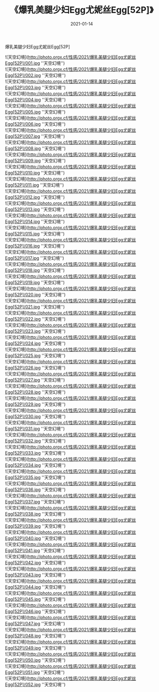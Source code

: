 ﻿---
layout: post
title:  《爆乳美腿少妇Egg尤妮丝Egg[52P]》
date:   2021-01-14
img: http://photo.orgx.cf/性感/2021/爆乳美腿少妇Egg尤妮丝Egg[52P]/000.jpg
tags: [美女, 性感, 泳衣]
---

爆乳美腿少妇Egg尤妮丝Egg[52P]



![天空幻境](http://photo.orgx.cf/性感/2021/爆乳美腿少妇Egg尤妮丝Egg[52P]/001.jpg ''天空幻境'') <br>
![天空幻境](http://photo.orgx.cf/性感/2021/爆乳美腿少妇Egg尤妮丝Egg[52P]/002.jpg ''天空幻境'') <br>
![天空幻境](http://photo.orgx.cf/性感/2021/爆乳美腿少妇Egg尤妮丝Egg[52P]/003.jpg ''天空幻境'') <br>
![天空幻境](http://photo.orgx.cf/性感/2021/爆乳美腿少妇Egg尤妮丝Egg[52P]/004.jpg ''天空幻境'') <br>
![天空幻境](http://photo.orgx.cf/性感/2021/爆乳美腿少妇Egg尤妮丝Egg[52P]/005.jpg ''天空幻境'') <br>
![天空幻境](http://photo.orgx.cf/性感/2021/爆乳美腿少妇Egg尤妮丝Egg[52P]/006.jpg ''天空幻境'') <br>
![天空幻境](http://photo.orgx.cf/性感/2021/爆乳美腿少妇Egg尤妮丝Egg[52P]/007.jpg ''天空幻境'') <br>
![天空幻境](http://photo.orgx.cf/性感/2021/爆乳美腿少妇Egg尤妮丝Egg[52P]/008.jpg ''天空幻境'') <br>
![天空幻境](http://photo.orgx.cf/性感/2021/爆乳美腿少妇Egg尤妮丝Egg[52P]/009.jpg ''天空幻境'') <br>
![天空幻境](http://photo.orgx.cf/性感/2021/爆乳美腿少妇Egg尤妮丝Egg[52P]/010.jpg ''天空幻境'') <br>
![天空幻境](http://photo.orgx.cf/性感/2021/爆乳美腿少妇Egg尤妮丝Egg[52P]/011.jpg ''天空幻境'') <br>
![天空幻境](http://photo.orgx.cf/性感/2021/爆乳美腿少妇Egg尤妮丝Egg[52P]/012.jpg ''天空幻境'') <br>
![天空幻境](http://photo.orgx.cf/性感/2021/爆乳美腿少妇Egg尤妮丝Egg[52P]/013.jpg ''天空幻境'') <br>
![天空幻境](http://photo.orgx.cf/性感/2021/爆乳美腿少妇Egg尤妮丝Egg[52P]/014.jpg ''天空幻境'') <br>
![天空幻境](http://photo.orgx.cf/性感/2021/爆乳美腿少妇Egg尤妮丝Egg[52P]/015.jpg ''天空幻境'') <br>
![天空幻境](http://photo.orgx.cf/性感/2021/爆乳美腿少妇Egg尤妮丝Egg[52P]/016.jpg ''天空幻境'') <br>
![天空幻境](http://photo.orgx.cf/性感/2021/爆乳美腿少妇Egg尤妮丝Egg[52P]/017.jpg ''天空幻境'') <br>
![天空幻境](http://photo.orgx.cf/性感/2021/爆乳美腿少妇Egg尤妮丝Egg[52P]/018.jpg ''天空幻境'') <br>
![天空幻境](http://photo.orgx.cf/性感/2021/爆乳美腿少妇Egg尤妮丝Egg[52P]/019.jpg ''天空幻境'') <br>
![天空幻境](http://photo.orgx.cf/性感/2021/爆乳美腿少妇Egg尤妮丝Egg[52P]/020.jpg ''天空幻境'') <br>
![天空幻境](http://photo.orgx.cf/性感/2021/爆乳美腿少妇Egg尤妮丝Egg[52P]/021.jpg ''天空幻境'') <br>
![天空幻境](http://photo.orgx.cf/性感/2021/爆乳美腿少妇Egg尤妮丝Egg[52P]/022.jpg ''天空幻境'') <br>
![天空幻境](http://photo.orgx.cf/性感/2021/爆乳美腿少妇Egg尤妮丝Egg[52P]/023.jpg ''天空幻境'') <br>
![天空幻境](http://photo.orgx.cf/性感/2021/爆乳美腿少妇Egg尤妮丝Egg[52P]/024.jpg ''天空幻境'') <br>
![天空幻境](http://photo.orgx.cf/性感/2021/爆乳美腿少妇Egg尤妮丝Egg[52P]/025.jpg ''天空幻境'') <br>
![天空幻境](http://photo.orgx.cf/性感/2021/爆乳美腿少妇Egg尤妮丝Egg[52P]/026.jpg ''天空幻境'') <br>
![天空幻境](http://photo.orgx.cf/性感/2021/爆乳美腿少妇Egg尤妮丝Egg[52P]/027.jpg ''天空幻境'') <br>
![天空幻境](http://photo.orgx.cf/性感/2021/爆乳美腿少妇Egg尤妮丝Egg[52P]/028.jpg ''天空幻境'') <br>
![天空幻境](http://photo.orgx.cf/性感/2021/爆乳美腿少妇Egg尤妮丝Egg[52P]/029.jpg ''天空幻境'') <br>
![天空幻境](http://photo.orgx.cf/性感/2021/爆乳美腿少妇Egg尤妮丝Egg[52P]/030.jpg ''天空幻境'') <br>
![天空幻境](http://photo.orgx.cf/性感/2021/爆乳美腿少妇Egg尤妮丝Egg[52P]/031.jpg ''天空幻境'') <br>
![天空幻境](http://photo.orgx.cf/性感/2021/爆乳美腿少妇Egg尤妮丝Egg[52P]/032.jpg ''天空幻境'') <br>
![天空幻境](http://photo.orgx.cf/性感/2021/爆乳美腿少妇Egg尤妮丝Egg[52P]/033.jpg ''天空幻境'') <br>
![天空幻境](http://photo.orgx.cf/性感/2021/爆乳美腿少妇Egg尤妮丝Egg[52P]/034.jpg ''天空幻境'') <br>
![天空幻境](http://photo.orgx.cf/性感/2021/爆乳美腿少妇Egg尤妮丝Egg[52P]/035.jpg ''天空幻境'') <br>
![天空幻境](http://photo.orgx.cf/性感/2021/爆乳美腿少妇Egg尤妮丝Egg[52P]/036.jpg ''天空幻境'') <br>
![天空幻境](http://photo.orgx.cf/性感/2021/爆乳美腿少妇Egg尤妮丝Egg[52P]/037.jpg ''天空幻境'') <br>
![天空幻境](http://photo.orgx.cf/性感/2021/爆乳美腿少妇Egg尤妮丝Egg[52P]/038.jpg ''天空幻境'') <br>
![天空幻境](http://photo.orgx.cf/性感/2021/爆乳美腿少妇Egg尤妮丝Egg[52P]/039.jpg ''天空幻境'') <br>
![天空幻境](http://photo.orgx.cf/性感/2021/爆乳美腿少妇Egg尤妮丝Egg[52P]/040.jpg ''天空幻境'') <br>
![天空幻境](http://photo.orgx.cf/性感/2021/爆乳美腿少妇Egg尤妮丝Egg[52P]/041.jpg ''天空幻境'') <br>
![天空幻境](http://photo.orgx.cf/性感/2021/爆乳美腿少妇Egg尤妮丝Egg[52P]/042.jpg ''天空幻境'') <br>
![天空幻境](http://photo.orgx.cf/性感/2021/爆乳美腿少妇Egg尤妮丝Egg[52P]/043.jpg ''天空幻境'') <br>
![天空幻境](http://photo.orgx.cf/性感/2021/爆乳美腿少妇Egg尤妮丝Egg[52P]/044.jpg ''天空幻境'') <br>
![天空幻境](http://photo.orgx.cf/性感/2021/爆乳美腿少妇Egg尤妮丝Egg[52P]/045.jpg ''天空幻境'') <br>
![天空幻境](http://photo.orgx.cf/性感/2021/爆乳美腿少妇Egg尤妮丝Egg[52P]/046.jpg ''天空幻境'') <br>
![天空幻境](http://photo.orgx.cf/性感/2021/爆乳美腿少妇Egg尤妮丝Egg[52P]/047.jpg ''天空幻境'') <br>
![天空幻境](http://photo.orgx.cf/性感/2021/爆乳美腿少妇Egg尤妮丝Egg[52P]/048.jpg ''天空幻境'') <br>
![天空幻境](http://photo.orgx.cf/性感/2021/爆乳美腿少妇Egg尤妮丝Egg[52P]/049.jpg ''天空幻境'') <br>
![天空幻境](http://photo.orgx.cf/性感/2021/爆乳美腿少妇Egg尤妮丝Egg[52P]/050.jpg ''天空幻境'') <br>
![天空幻境](http://photo.orgx.cf/性感/2021/爆乳美腿少妇Egg尤妮丝Egg[52P]/051.jpg ''天空幻境'') <br>
![天空幻境](http://photo.orgx.cf/性感/2021/爆乳美腿少妇Egg尤妮丝Egg[52P]/052.jpg ''天空幻境'') <br>